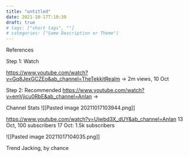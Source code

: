 ```yaml
---
title: "untitled"
date: 2021-10-17T:10:38
draft: true
# tags: ["short tags", ""]
# categories: ["Some Description or Theme"]
---
```


References

Step 1: Watch

https://www.youtube.com/watch?v=Gq8JexGCZEo&ab_channel=TheTekkitRealm
-> 2m views, 10 Oct

Step 2:  Recommended
https://www.youtube.com/watch?v=emVjicu0RbE&ab_channel=AnIan
-> 

Channel Stats
![[Pasted image 20211017103944.png]]

https://www.youtube.com/watch?v=Uiwbd3X_dUY&ab_channel=AnIan
13 Oct, 100 subscribers
17 Oct: 1.5k subscribers


![[Pasted image 20211017104035.png]]

Trend Jacking, by chance

